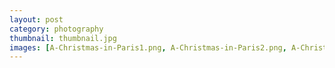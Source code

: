 ```yaml
---
layout: post
category: photography
thumbnail: thumbnail.jpg
images: [A-Christmas-in-Paris1.png, A-Christmas-in-Paris2.png, A-Christmas-in-Paris3.jpg, A-Christmas-in-Paris4.jpg]
---
```

